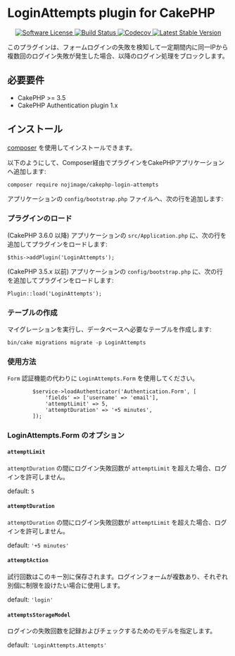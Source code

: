 # LoginAttempts plugin for CakePHP

<p align="center">
    <a href="LICENSE.txt" target="_blank">
        <img alt="Software License" src="https://img.shields.io/badge/license-MIT-brightgreen.svg?style=flat-square">
    </a>
    <a href="https://travis-ci.org/nojimage/cakephp-login-attempts" target="_blank">
        <img alt="Build Status" src="https://img.shields.io/travis/nojimage/cakephp-login-attempts/master.svg?style=flat-square">
    </a>
    <a href="https://codecov.io/gh/nojimage/cakephp-login-attempts" target="_blank">
        <img alt="Codecov" src="https://img.shields.io/codecov/c/github/nojimage/cakephp-login-attempts.svg?style=flat-square">
    </a>
    <a href="https://packagist.org/packages/nojimage/cakephp-login-attempts" target="_blank">
        <img alt="Latest Stable Version" src="https://img.shields.io/packagist/v/nojimage/cakephp-login-attempts.svg?style=flat-square">
    </a>
</p>

このプラグインは、フォームログインの失敗を検知して一定期間内に同一IPから複数回のログイン失敗が発生した場合、以降のログイン処理をブロックします。

## 必要要件

- CakePHP >= 3.5
- CakePHP Authentication plugin 1.x

## インストール

[composer](http://getcomposer.org) を使用してインストールできます。

以下のようにして、Composer経由でプラグインをCakePHPアプリケーションへ追加します:

```
composer require nojimage/cakephp-login-attempts
```

アプリケーションの `config/bootstrap.php` ファイルへ、次の行を追加します:

### プラグインのロード

(CakePHP 3.6.0 以降) アプリケーションの `src/Application.php` に、次の行を追加してプラグインをロードします:

```
$this->addPlugin('LoginAttempts');
```

(CakePHP 3.5.x 以前) アプリケーションの `config/bootstrap.php` に、次の行を追加してプラグインをロードします:

```
Plugin::load('LoginAttempts');
```

### テーブルの作成

マイグレーションを実行し、データベースへ必要なテーブルを作成します:

```
bin/cake migrations migrate -p LoginAttempts
```

### 使用方法

`Form` 認証機能の代わりに `LoginAttempts.Form` を使用してください。

```
        $service->loadAuthenticator('Authentication.Form', [
            'fields' => ['username' => 'email'],
            'attemptLimit' => 5,
            'attemptDuration' => '+5 minutes',
        ]);
```

### LoginAttempts.Form のオプション

#### `attemptLimit`

`attemptDuration` の間にログイン失敗回数が `attemptLimit` を超えた場合、ログインを許可しません。

default: `5`

#### `attemptDuration`

`attemptDuration` の間にログイン失敗回数が `attemptLimit` を超えた場合、ログインを許可しません。

default: `'+5 minutes'`

#### `attemptAction`

試行回数はこのキー別に保存されます。ログインフォームが複数あり、それぞれ別個に制限を設けたい場合に使用します。

default: `'login'`

#### `attemptsStorageModel`

ログインの失敗回数を記録およびチェックするためのモデルを指定します。

default: `'LoginAttempts.Attempts'`
